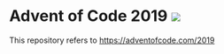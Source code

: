 # Advent of Code 2019 ![](https://github.com/fzarifian/aoc2019/workflows/Advent%20of%20Code%202019/badge.svg)

This repository refers to https://adventofcode.com/2019
